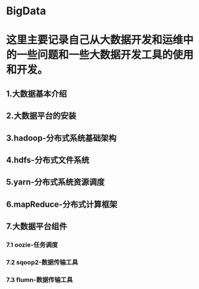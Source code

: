 # BigData
# 这里主要记录自己从大数据开发和运维中的一些问题和一些大数据开发工具的使用和开发。
##  1.大数据基本介绍

##  2.大数据平台的安装

##  3.hadoop-分布式系统基础架构

##  4.hdfs-分布式文件系统
##  5.yarn-分布式系统资源调度
##  6.mapReduce-分布式计算框架
##  7.大数据平台组件
### 7.1 oozie-任务调度
### 7.2 sqoop2-数据传输工具
### 7.3 flumn-数据传输工具

